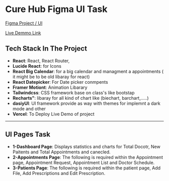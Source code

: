 # Cure Hub Figma UI Task  
[Figma Project / UI ](https://67f0c8032a80b06b88989e4b.mockapi.io/dashboard/users)

[Live Demmo Link ](https://cure-hub-task.vercel.app/dashborad)

## Tech Stack In The Project
- **React**: React, React Router, 
- **Lucide React**:  for Icons
- **React Big Calendar**:  for a big calendar and managment a appointments ( it might be to be  old libaray for react)
- **React Datepicker**:  For Date picker conmpents
- **Framer Motiont**:  Animation Libarary
- **Tailwindcss**: CSS framework base on class's like bootstap
- **Recharts"**: libaray for all kind of chart like (biechart, barchart,.....)
- **dasiyUI**: UI framework provide as way with themes for implemnt a dark mode and other 
- **Vercel**: To Deploy Live Demo of project
---

## UI Pages Task

- **1-Dashboard Page**: Displays statistics and charts for Total Docotr,  New Paitents and Total Appointments and canecled.
- **2-Appointments Page**: The following is required within the Appointment page, Appointment Request, Appointment List and Doctor Schedule.
- **3-Patients Page**: The following is required within the patient page, Add File, Add Prescriptions and Edit Prescription.
